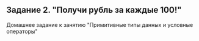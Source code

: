 ## Задание 2. "Получи рубль за каждые 100!"
Домашнее задание к занятию "Примитивные типы данных и условные операторы"
